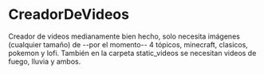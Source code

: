 # CreadorDeVideos
Creador de videos medianamente bien hecho, solo necesita imágenes (cualquier tamaño) de --por el momento-- 4 tópicos, minecraft, clasicos, pokemon y lofi. También en la carpeta static_videos se necesitan videos de fuego, lluvia y ambos.
